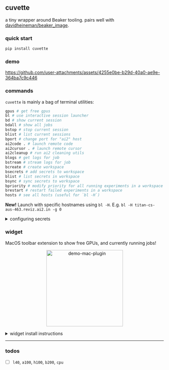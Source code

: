 ## cuvette

a tiny wrapper around Beaker tooling. pairs well with [davidheineman/beaker_image](https://github.com/davidheineman/beaker_image).

### quick start

```sh
pip install cuvette
```

### demo

https://github.com/user-attachments/assets/4255e0be-b29d-40a0-ae9e-364ba7c9c446

### commands

`cuvette` is mainly a bag of terminal utilities:

```sh
gpus # get free gpus
bl # use interactive session launcher
bd # show current session
bdall # show all jobs
bstop # stop current session
blist # list current sessions
bport # change port for "ai2" host
ai2code . # launch remote code
ai2cursor . # launch remote cursor
ai2cleanup # run ai2 cleaning utils
blogs # get logs for job
bstream # stream logs for job
bcreate # create workspace
bsecrets # add secrets to workspace
blist # list secrets in workspace
bsync # sync secrets to workspace
bpriority # modify priority for all running experiments in a workspace
brestart # restart failed experiments in a workspace
hosts # see all hosts (useful for `bl -H`)
```

**New!** Launch with specific hostnames using `bl -H`. E.g. `bl -H titan-cs-aus-463.reviz.ai2.in -g 0`

<details>
<summary>configuring secrets</summary>

```sh
# Make secrets files
touch secrets/.ssh/id_rsa # SSH private key (cat ~/.ssh/id_rsa)
touch secrets/.aws/credentials # AWS credentials (from 1password)
touch secrets/.aws/config # AWS config
touch secrets/.gcp/service-account.json # GCP service acct
touch secrets/.kaggle/kaggle.json # Kaggle acct

# Set secrets locally to add to Beaker
export HF_TOKEN=""
export OPENAI_API_KEY=""
export ANTHROPIC_API_KEY=""
export BEAKER_TOKEN=""
export WANDB_API_KEY=""
export COMET_API_KEY=""
export AWS_SECRET_ACCESS_KEY=""
export AWS_ACCESS_KEY_ID=""
export GOOGLE_API_KEY=""
export WEKA_ENDPOINT_URL=""
export R2_ENDPOINT_URL=""
export SLACK_WEBHOOK_URL=""

# Create your workspace
bcreate ai2/davidh

# Copy secrets to workspace
bsync ai2/davidh --all

# List secrets
blist ai2/davidh
```


</details>

### widget

MacOS toolbar extension to show free GPUs, and currently running jobs!

<p align="center">
<img width="243" alt="demo-mac-plugin" src="https://github.com/user-attachments/assets/d648a0bb-b787-45f8-b5ac-7542eeb4a654" />
</p>


<details>
<summary>widget install instructions</summary>

```sh
# install widget dependencies
pip install "cuvette[widget]"

# setup
brew install libffi
npm install -g pm2

# to test
bwidget

# to run (using a pm2 background process)
pm2 start bwidget --name "macos-widget" --interpreter python
pm2 save
pm2 startup
# pm2 list
# pm2 stop macos-widget
# pm2 restart macos-widget
```

</details>

<hr>

### todos

- [ ] `l40`, `a100`, `h100`, `b200`, `cpu`
